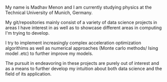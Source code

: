 My name is Madhav Menon and I am currently studying physics at the Technical University of Munich, Germany.

My git/repositories mainly consist of a variety of data science projects in areas I have interest in as well 
as to showcase different areas in computing I'm trying to develop.

I try to implement increasingly complex acceleration optimization algorithims as well as numerical approaches 
(Monte carlo methods/ Ising model .etc) to further improve my models. 

The pursuit in endeavoring in these projects are purely out of interest and as a means to further develop my 
intuition about both data science and the field of its application. 





<!---
madmen2/madmen2 is a ✨ special ✨ repository because its `README.md` (this file) appears on your GitHub profile.
You can click the Preview link to take a look at your changes.
--->
